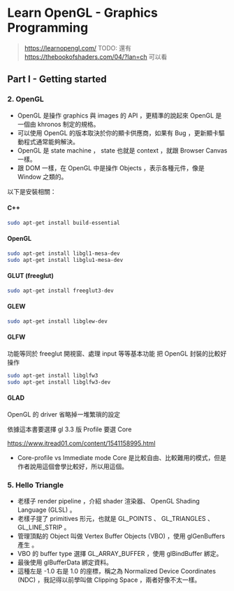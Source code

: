 # Learn OpenGL - Graphics Programming

> <https://learnopengl.com/>
> TODO: 還有 <https://thebookofshaders.com/04/?lan=ch> 可以看

## Part I - Getting started

### 2. OpenGL

- OpenGL 是操作 graphics 與 images 的 API ，更精準的說起來 OpenGL 是一個由 khronos 制定的規格。
- 可以使用 OpenGL 的版本取決於你的顯卡供應商，如果有 Bug ，更新顯卡驅動程式通常能夠解決。
- OpenGL 是 state machine ， state 也就是 context ，就跟 Browser Canvas 一樣。
- 跟 DOM 一樣，在 OpenGL 中是操作 Objects ，表示各種元件，像是 Window 之類的。

以下是安裝相關：

#### C++

```bash
sudo apt-get install build-essential
```

#### OpenGL

```bash
sudo apt-get install libgl1-mesa-dev
sudo apt-get install libglu1-mesa-dev
```

#### GLUT (freeglut)

```bash
sudo apt-get install freeglut3-dev
```

#### GLEW

```bash
sudo apt-get install libglew-dev
```

#### GLFW

功能等同於 freeglut
開視窗、處理 input 等等基本功能
把 OpenGL 封裝的比較好操作

```bash
sudo apt-get install libglfw3
sudo apt-get install libglfw3-dev
```

#### GLAD

OpenGL 的 driver
省略掉一堆繁瑣的設定

依據這本書要選擇 gl 3.3 版
Profile 要選 Core

<https://www.itread01.com/content/1541158995.html>

- Core-profile vs Immediate mode
  Core 是比較自由、比較難用的模式，但是作者說用這個會學比較好，所以用這個。

### 5. Hello Triangle

- 老樣子 render pipeline ，介紹 shader 渲染器、 OpenGL Shading Language (GLSL) 。
- 老樣子提了 primitives 形元，也就是 GL_POINTS 、 GL_TRIANGLES 、 GL_LINE_STRIP 。
- 管理頂點的 Object 叫做 Vertex Buffer Objects (VBO) ，使用 glGenBuffers 產生 。
- VBO 的 buffer type 選擇 GL_ARRAY_BUFFER ，使用 glBindBuffer 綁定。
- 最後使用 glBufferData 綁定資料。
- 這種左是 -1.0 右是 1.0 的座標，稱之為 Normalized Device Coordinates (NDC) ，我記得以前學叫做 Clipping Space ，兩者好像不太一樣。
